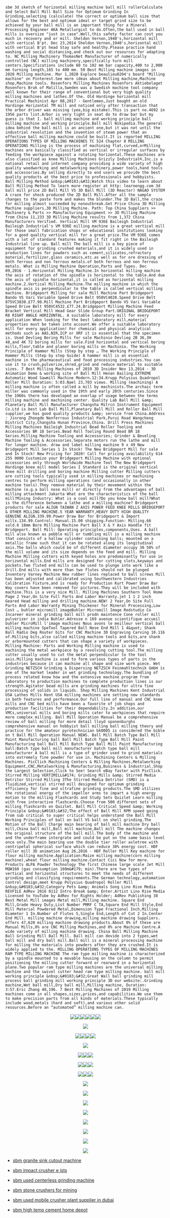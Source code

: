 ```
sbm 3d sketch of horizontal milling machine ball mill rollerCalculate and Select Ball Mill Ball Size for Optimum Grinding In Grinding,selecting (calculate) the correct or optimum ball size that allows for the best and optimum ideal or target grind size to be achieved by your ball mill is an important thing for a Mineral Processing Engineer AKA Metallurgist to do.Often,the ball used in ball mills is oversize "just in case".Well,this safety factor can cost you much in recovery and or mill. Sheldon Vernon,1940's,horizontal mill with vertical B'pt. Dec 23,2014 Sheldon Vernon,1940's,horizontal mill with vertical B'pt head Stay safe and healthy.Please practice hand washing and social distancing,and check out our resources for adapting to. NC Milling Machinery ThomasNet Manufacturer of numerically controlled (NC) milling machinery,specifically turn mill centers.Specifications include 60 to 102 mm bar capacity,400 to 2,000 mm turning length,165 to 400 mm. 50 Best Milling machine images in 2020 Milling machine. Mar 1,2020 Explore beaulieu0204's board "Milling machine" on Pinterest.See more ideas about Milling machine,Machine shop,Machine tools. Rosenfors Milling Machines Rosenfors Aktiebolaget Rosenfors Bruk of Malilla,Sweden was a Swedish machine tool company well known for their range of conventional but very high quality milling machines and lathes.Of the. Old Hardinge horizontal mill Practical Machinist Apr 08,2017 · Gentlemen,Just bought an old Hardinge Horizontal TM mill and noticed only after transaction that the arbor driver was missing (yea,big mistake).This is part no.4692 in 1956 parts list.Arbor is very tight in seat do to draw bar but my guess is that I. ball millimg machine and working principle ball millimg machine and working principle.Ball mill Wikipedia.The general idea behind the ball mill is an ancient one,but it was not until the industrial revolution and the invention of steam power that an effective ball milling machine could be built.It is reported MILLING OPERATIONS TYPES OF MILLING MACHINES TC 524 Chapter 8 MILLING OPERATIONS Milling is the process of machining flat,curved,orMilling machines are basically classified as vertical or irregular surfaces by feeding the workpiece against a rotating horizontal.These machines are also classified as knee Milling Machines Grizzly Industrial®,Inc.is a national retail and internet company providing a wide variety of high quality woodworking and metalworking machinery,power tools,hand tools and accessories.By selling directly to end users we provide the best quality products at the best price to professionals and hobbyists. Ball Milling Method &nbsp;&#0183;&#32;Watch this video to learn about Ball Milling Method To learn more register at http: learnengg.com 3d ball mill price 2D Ball Mill VS 3D Ball Mill (3D Reactor) NAGAO SYSTEM A craze for shock produced the 2D Ball Mill.After all the sample changes to the paste form and makes the blunder.The 3D Ball,the craze for milling almost succeeded by nonoutbreak.Get Price China 3D Milling Machine suppliers,3D Milling Machine. Path: Top China Suppliers >> Machinery & Parts >> Manufacturing Equipment >> 3D Milling Machine from China 11,233 3D Milling Machine results from 1,372 China Manufacturers Verified. Vertical Mill VM 936E Baileigh Industrial Baileigh Industrial's VM 936E milling machine is a great vertical mill for those small fabrication shops or educational institutions looking for a good quality vertical mill for a great price.The VM 936E comes with a lot of standard features making it fit right in the Baileigh Industrial line up. Ball mill The ball mill is a key piece of equipment for grinding crushed materials,and it is widely used in production lines for powders such as cement,silicates,refractory material,fertilizer,glass ceramics,etc.as well as for ore dressing of both ferrous and non ferrous metals.of both ferrous and non ferrous metals. What is Milling Machine Operation,Parts and Types. Dec 09,2016 · 1.Horizontal Milling Machine.In horizontal milling machine the axis of rotation of the spindle is horizontal to the table.And due the axis of spindle horizontal,it is called as horizontal milling machine.2.Vertical Milling Machine.The milling machine in which the spindle axis is perpendicular to the table is called vertical milling machine. Bridgeport Milling for sale Mill Machine Part Bridgeport Bando VS Vari Variable Speed Drive Belt 950VC4028.Speed Drive Belt 875VC3830.£77.98.Mill Machine Part Bridgeport Bando VS Vari Variable Speed Drive Belt 950VC4532.£77.24.Bridgeport Milling Machine Feed Bracket Vertical Mill Head Gear Slide Group Part.ORIGINAL BRIDGEPORT R8 RIGHT ANGLE HORIZONTAL. A suitable laboratory mill for every application When looking for the best laboratory mill,material properties must be taken into account.We offer a suitable laboratory mill for every application! For chemical and physical analytical methods such as AAS,NIR,ICP or XRF it is essential that the specimen is. Used Devlieg Boring Mills for sale Machinio Devlieg 2B 36,3H 48,and 4K 72 boring mills for sale.Find horizontal and vertical boring mills,floor,table and planer boring mills on Machinio. The Working Principle of Hammer Mills (Step by step … The Working Principle of Hammer Mills (Step by step Guide) A hammer mill is an essential machine in the pharmaceutical and food processing industries.You can use it to crush,pulverize,shred,grind and reduce material to suitable sizes. 7 Best Milling Machines of 2019 3D Insider Nov 13,2014 · 3D Animation Demo & working site of Ball Mill Henan Bailing.EXTREME Automatic Wood Sawmill Machine Modern.12:34.Krupp Polysius Quadropol Roller Mill Duration: 5:03.Nael 23,703 views. Milling (machining) A milling machine is often called a mill by machinists.The archaic term miller was commonly used in the 19th and early 20th centuries.Since the 1960s there has developed an overlap of usage between the terms milling machine and machining center. Quality Lab Ball Mill &amp; Planetary Ball Mill Manufacturer Changsha Mitrcn Instrument Equipment Co.Ltd is best Lab Ball Mill,Planetary Ball Mill and Roller Ball Mill supplier,we has good quality products &amp; service from China.Address : Jinrong Zhongde Nonferrous Industrial Park,Purui Road Wangcheng District City,Changsha Hunan Province,China. Drill Press Machines Milling Machines Baileigh Industrial Bead Roller Tooling and Accessories BR 18 Series.Bead Roll Tooling Round Bead BR 18 Series.Milling Machine Tooling and Accessories; Grinder & Beveling Machine Tooling & Accessories.Separate motors run the lathe and mill for longer machine. draw and label milling machine 9 x 49 New Bridgeport Mill Series 1 In Stock! The New Bridgeport Mill for sale and In Stock! New Pricing for 2020! Call for pricing availability 614 255 9000 Customize your Bridgeport Milling Machine with optional accessories only through Worldwide Machine Tool The New Bridgeport Hardinge knee mill model Series I Standard is the original vertical knee mill drilling and boring machine Milling cutter Milling cutters are cutting tools typically used in milling machines or machining centres to perform milling operations (and occasionally in other machine tools).They remove material by their movement within the machine (e.g.a ball nose mill) or directly from the advantages of ball milling attachment Jakarta What are the characteristics of the ball mill?Mining Industry: What is a coal mill?Do you know ball mill?What is the difference between a lathe and a milling machine? Bridgeport products for sale ALIGN TAIWAN Z AXIS POWER FEED KNEE MILLS BRIDGEPORT & OTHER MILLING MACHINE.5 YEAR WARRANTY,HEAVY DUTY HIGH QUALITY GENUINE ALIGN.339.99.Power Draw Bar for Bridgeport & Import mills.134.99.Control: Manual.15.00 shipping.Function: Milling.66 sold.6 18mm Bore Milling Machine Part Ball X & Y Axis Handle fit Bridgeport. Ball Mill: Operating principles,components,Uses. A ball mill also known as pebble mill or tumbling mill is a milling machine that consists of a hallow cylinder containing balls; mounted on a metallic frame such that it can be rotated along its longitudinal axis.The balls which could be of different diameter occupy 30 50% of the mill volume and its size depends on the feed and mill. Milling Machine Milling cutters with keyed holes are predominantly for use in horizontal mills.End mills are designed for cutting slots,keyways and pockets.Two fluted end mills can be used to plunge into work like a drill.End mills with more than two flutes should not be plunged Inventory Varney Machine New rubber lines replaced to ball screws Mill has been adjusted and calibrated using Southwestern Industries Calibration Fixture,and is ready for Production Kurt Power Draw Bar Way covers have been removed for pictures.They will be included with machine.This is a very nice Mill. Milling Machines Southern Tool Home Page 2 Year,On Site Full Parts And Labor Warranty.jet 1 1 2 inch Geared Head milling and drilling machine.NEW! 2 Year,On Site Full Parts And Labor Warranty Mining Thickener for Mineral Processing,Low Cost … buhler micromill imageBuhler Micromill Image Redstudio Co Incareer mineral grinding ball mill prodn maintence Cone roller mill pulverizer in india Buhler.Adresse n 169 avenue scientifique accueil buhler MicroMill l'image machines Nous avons le meilleur vertical ball milling machine SpeTool Tapered Ball Nose End Mill 1 4&quot; Shank Ball Radio Deg Router bits for CNC Machine 3D Engraving Carving 10.116 of.Milling bits,also called milling machine tools and bits,are shank or arbormounted cutters that can shape a variety of workpieces. Milling Machine: Parts and Working Milling machine is used to machining the metal workpiece by a revolving cutting tool.The milling cutter usually used to cut the metal perpendicular to the tool axis.Milling machine is used to form various types of parts in the industries because it can machine all shape and size work piece. Wet Grinding NETZSCH Grinding & Dispersing NETZSCH Feinmahltechnik GmbH is one of the market leader in wet grinding technology.The bundling of process related know how and the extensive machine program from laboratory to production machines to complete production lines is our strength.Agitator bead mills are grinding machines for ultra fine processing of solids in liquids. Shop Milling Machines Kent Industrial USA Lathes Mills Kent USA milling machines are setting new standards in both features and performance.Our full line of manual and CNC knee mills and CNC bed mills have been a favorite of job shops and production facilities for their dependability.In addition,our VMCs,universal mills and boring mills cater to workpieces that require more complex milling. Ball Mill Operation Manual be a comprehensive review of ball milling for more detail lloyd sponenburghs comprehensive manual on hobbyist ball milling ball milling theory and practice for the amateur pyrotechnician bk0005 is considered the bible on t Ball Mill Operation Manual NEWS. Ball Mill Batch Type Ball Mill Paint Manufacturing ball Ball Mill Batch Type Ball Mill Paint Manufacturing ball Ball Mill Batch Type Ball Mill Paint Manufacturing ball:Batch type ball mill manufacturer batch type ball mill manufacturer A ball mill is a type of grinder used to grind materials into extremely fine powder for use in. Machining Centers & Milling Machines. PicClick Machining Centers & Milling Machines,Metalworking Equipment,CNC,Metalworking & Manufacturing,Business & Industrial.Shop the Largest Selection,Click to See! Search eBay faster with PicClick. Stirred Milling VERTIMILL&#174; Grinding Mills &amp; Stirred Media Detritor Stirred Milling 3The Stirred Media Detritor (SMD) is a fluidized,vertical stirred mill designed for optimum grinding efficiency for fine and ultrafine grinding products.The SMD utilizes the rotational energy of the impeller arms to impart a high energy motion to the milling Flashcards and Study Sets Quizlet Learn milling with free interactive flashcards.Choose from 500 different sets of milling flashcards on Quizlet. Ball Mill Critical Speed &amp; Working Principle &nbsp;&#0183;&#32;The effect of Ball Mill RPM speed going from sub critical to super critical helps understand the Ball Mill Working Principles of ball on ball VS ball on shell grinding.The Motion of the Ball Charge main bearing of ball mill machine Dry ball mill,China ball mill,Ball mill machine,Ball mill The machine changes the original structure of the ball mill.The body of the machine and and the underframe intergrate and could be put on the same basis level once only.The main bearing use the double tier roller axletree with centripetal spherical surface which can reduce 30% energy cost. HDF roller mill 3D animation Aug 26,2016 · HDF Roller Mill Key machine for flour milling machine.Application:Maize milling machine(corn milling machine),wheat flour milling machine.Contact Cici Now for more. Products ALPA Powder Technology The first Chinese large scale Jet Mill MQW160 (gas consumption 160m&#179; min).There are two types of vertical and horizontal structures to meet the needs of different grinding and classifying requirements.The German technology,automation control design,meet Krupp Polysius Quadropol Roller Mill &nbsp;&#0183;&#32;Category Pets &amp; Animals Song Lino Rise Media REVFILE AdRev 2016 0112 Intro Break &amp; Enter.Artist Lino Rise Media Licensed to YouTube by AdRev for Rights Holder; AdRev Publishing 38 Best Metal Mill images Metal mill,Milling machine. Square End Mill,Grade Heavy Duty,List Number PMRF C TA,Square End Mill Style,End Mill Material Powdered Metal,Dimension Type Fractional Inch,Milling Diameter 1 In.Number of Flutes 5,Single End,Length of Cut 2 In.Center End Mill. milling machine drawing,milling machine drawing Suppliers. offers 47,620 milling machine drawing products.About 0% of these are Manual Mills,0% are CNC Milling Machines,and 0% are Machine Centre.A wide variety of milling machine drawing. China Ball Milling Machine Ball Grinding Mill Ball Mill. Ball mill can devide into 2 types,wet ball mill and dry ball mill.Ball mill is a mineral processing machine for milling the materials into powders after they are crushed.It is widely applied to the. MILLING OPERATIONS TYPES OF MILLING MACHINES RAM TYPE MILLING MACHINE The ram type milling machine is characterized by a spindle mounted to a movable housing on the column to permit positioning the milling cutter forward or rearward in a horizontal plane.Two popular ram type milling machines are the universal milling machine and the swivel cutter head ram type milling machine. ball mill working principle &nbsp;&#0183;&#32;Great Wall ball grinding mill process ball grinding mill working principle 3D our website:.Grinding machine,Wet ball mill,Dry ball mill,Milling machine, Duration: 3:57.Eric Zhang 40,196. 7 Best Milling Machines of 2019 Milling machines come in all shapes,sizes,prices,and capabilities.We use them to make precision parts from all kinds of materials.These typically include wood,metals (hard and soft),and various other solid resources.Before an “automated” milling machine can. 
```

<div align="center">
  
<a rel="nofollow" href="https://m.shibang-china.com?f=github&k=sbm+3d+sketch+of+horizontal+milling+machine+ball+mill+roller"><img src="https://static.shibang-china.com/en/l.png"></a><img src="https://static.shibang-china.com/en/hw.png"><a rel="nofollow" href="https://m.shibang-china.com/product/?f=github&k=sbm+3d+sketch+of+horizontal+milling+machine+ball+mill+roller"><img src="https://static.shibang-china.com/en/p.png"></a><a rel="nofollow" href="https://m.shibang-china.com/cases/?f=github&k=sbm+3d+sketch+of+horizontal+milling+machine+ball+mill+roller"><img src="https://static.shibang-china.com/en/c.png"></a><a rel="nofollow" href="https://m.shibang-china.com/news/?f=github&k=sbm+3d+sketch+of+horizontal+milling+machine+ball+mill+roller"><img src="https://static.shibang-china.com/en/n.png"></a><a rel="nofollow" href="https://m.shibang-china.com?f=github&k=sbm+3d+sketch+of+horizontal+milling+machine+ball+mill+roller"><img src="https://static.shibang-china.com/en/m.png"></a>

<a rel="nofollow" href="https://m.shibang-china.com/product/?f=github&k=sbm+3d+sketch+of+horizontal+milling+machine+ball+mill+roller"><img src="https://static.shibang-china.com/en/b.jpg"></a>
  
<a rel="nofollow" href="https://m.shibang-china.com/solution-aggregate.html?f=github&k=sbm+3d+sketch+of+horizontal+milling+machine+ball+mill+roller"><img src="https://static.shibang-china.com/en/a.jpg"></a><a rel="nofollow" href="https://m.shibang-china.com/solution-mine.html?f=github&k=sbm+3d+sketch+of+horizontal+milling+machine+ball+mill+roller"><img src="https://static.shibang-china.com/en/m.jpg"></a><a rel="nofollow" href="https://m.shibang-china.com/solution-mill.html?f=github&k=sbm+3d+sketch+of+horizontal+milling+machine+ball+mill+roller"><img src="https://static.shibang-china.com/en/g.jpg"></a><a rel="nofollow" href="https://m.shibang-china.com/solution-epc.html?f=github&k=sbm+3d+sketch+of+horizontal+milling+machine+ball+mill+roller"><img src="https://static.shibang-china.com/en/e.jpg"></a>

<a rel="nofollow" href="https://m.shibang-china.com/product/?f=github&k=sbm+3d+sketch+of+horizontal+milling+machine+ball+mill+roller"><img src="https://static.shibang-china.com/en/a-p.png"></a>

<a rel="nofollow" href="https://m.shibang-china.com/product/crusher/c6x.html?f=github&k=sbm+3d+sketch+of+horizontal+milling+machine+ball+mill+roller"><img src="https://static.shibang-china.com/en/j.jpg"></a><a rel="nofollow" href="https://m.shibang-china.com/product/crusher/ci5x.html?f=github&k=sbm+3d+sketch+of+horizontal+milling+machine+ball+mill+roller"><img src="https://static.shibang-china.com/en/i.jpg"></a><a rel="nofollow" href="https://m.shibang-china.com/product/crusher/hst.html?f=github&k=sbm+3d+sketch+of+horizontal+milling+machine+ball+mill+roller"><img src="https://static.shibang-china.com/en/c.jpg"></a>

<a rel="nofollow" href="https://m.shibang-china.com/product/mill/mtw.html?f=github&k=sbm+3d+sketch+of+horizontal+milling+machine+ball+mill+roller"><img src="https://static.shibang-china.com/en/mtw.jpg"></a><a rel="nofollow" href="https://m.shibang-china.com/product/mill/scm.html?f=github&k=sbm+3d+sketch+of+horizontal+milling+machine+ball+mill+roller"><img src="https://static.shibang-china.com/en/scm.jpg"></a><a rel="nofollow" href="https://m.shibang-china.com/product/mill/lm.html?f=github&k=sbm+3d+sketch+of+horizontal+milling+machine+ball+mill+roller"><img src="https://static.shibang-china.com/en/lm.jpg"></a>

<a rel="nofollow" href="https://m.shibang-china.com/product/sand/vsi6x.html?f=github&k=sbm+3d+sketch+of+horizontal+milling+machine+ball+mill+roller"><img src="https://static.shibang-china.com/en/6x.jpg"></a><a rel="nofollow" href="https://m.shibang-china.com/product/sand/vu.html?f=github&k=sbm+3d+sketch+of+horizontal+milling+machine+ball+mill+roller"><img src="https://static.shibang-china.com/en/vu.jpg"></a><a rel="nofollow" href="https://m.shibang-china.com/product/mobile/klun.html?f=github&k=sbm+3d+sketch+of+horizontal+milling+machine+ball+mill+roller"><img src="https://static.shibang-china.com/en/k.jpg"></a>

<a rel="nofollow" href="https://m.shibang-china.com/cases/?f=github&k=sbm+3d+sketch+of+horizontal+milling+machine+ball+mill+roller"><img src="https://static.shibang-china.com/en/case.png"></a>

<a rel="nofollow" href="https://m.shibang-china.com/cases/aggregate/202.html?f=github&k=sbm+3d+sketch+of+horizontal+milling+machine+ball+mill+roller"><img src="https://static.shibang-china.com/en/c-1.jpg"></a>

<a rel="nofollow" href="https://m.shibang-china.com/cases/aggregate/203.html?f=github&k=sbm+3d+sketch+of+horizontal+milling+machine+ball+mill+roller"><img src="https://static.shibang-china.com/en/c-2.jpg"></a>

<a rel="nofollow" href="https://m.shibang-china.com/cases/mill/123.html?f=github&k=sbm+3d+sketch+of+horizontal+milling+machine+ball+mill+roller"><img src="https://static.shibang-china.com/en/c-3.jpg"></a>

<a rel="nofollow" href="https://m.shibang-china.com/contact_us.html?f=github&k=sbm+3d+sketch+of+horizontal+milling+machine+ball+mill+roller"><img src="https://static.shibang-china.com/en/contact.png"></a>

<a rel="nofollow" href="https://swt.shibang-china.com/?f=github&k=sbm+3d+sketch+of+horizontal+milling+machine+ball+mill+roller"><img src="https://static.shibang-china.com/en/chat.png"></a>

<a rel="nofollow" href="https://whatsapp.shibangsoft.com/WhatsApp.php?f=github&k=sbm+3d+sketch+of+horizontal+milling+machine+ball+mill+roller"><img src="https://static.shibang-china.com/en/whatsapp.png"></a>

<a rel="nofollow" href="https://m.shibang-china.com/?f=github&k=sbm+3d+sketch+of+horizontal+milling+machine+ball+mill+roller"><img src="https://static.shibang-china.com/en/website.png"></a>

</div>


* [sbm granite sink cutout machine](sbm%20granite%20sink%20cutout%20machine.md)

* [sbm impact crusher e ists](sbm%20impact%20crusher%20e%20ists.md)

* [sbm used centerless grinding machine](sbm%20used%20centerless%20grinding%20machine.md)

* [sbm stone crushers for mining](sbm%20stone%20crushers%20for%20mining.md)

* [sbm used mobile crusher plant supplier in dubai](sbm%20used%20mobile%20crusher%20plant%20supplier%20in%20dubai.md)

* [sbm high temp cement home depot](sbm%20high%20temp%20cement%20home%20depot.md)